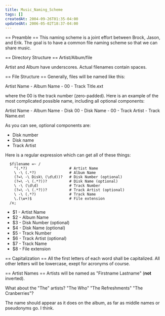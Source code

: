 ```yaml
---
title: Music_Naming_Scheme
tags: []
createdAt: 2004-09-26T01:35-04:00
updatedAt: 2006-05-02T18:37-04:00
---
```


== Preamble ==
This naming scheme is a joint effort between Brock, Jason, and Erik. The goal is to have a common file naming scheme so that we can share music.

== Directory Structure ==
Artist/Album/file

Artist and Album have underscores. Actual filenames contain spaces.

== File Structure ==
Generally, files will be named like this:

  Artist Name - Album Name - 00 - Track Title.ext

where the 00 is the track number (zero-padded). Here is an example of the most complicated possible name, including all optional components:

  Artist Name - Album Name - Disk 00 - Disk Name - 00 - Track Artist - Track Name.ext

As you can see, optional components are:
* Disk number
* Disk name
* Track Artist

Here is a regular expression which can get all of these things:

```
  $filename =~ /
    ^(.*?)                   # Artist Name
    \ -\ (.*?)               # Album Name
    (?=\ -\ Disk\ (\d\d))?   # Disk Number (optional)
    (?=\ -\ (.*?))?          # Disk Name (optional)
    \ -\ (\d\d)              # Track Number
    (?=\ -\ (.*?))?          # Track Artist (optional)
    \ -\ (.*?)               # Track Name
    \.(\w+)$                 # File extension
  /x;
```

* $1 - Artist Name
* $2 - Album Name
* $3 - Disk Number (optional)
* $4 - Disk Name (optional)
* $5 - Track Number
* $6 - Track Artist (optional)
* $7 - Track Name
* $8 - File extension

== Capitalization ==
All the first letters of each word shall be capitalized. All other letters will be lowercase, exept for acronyms of course.

== Artist Names ==
Artists will be named as "Firstname Lastname" (<b>not</b> inverted).

What about the "The" artists? "The Who" "The Refreshments" "The Cranberries"?

The name should appear as it does on the album, as far as middle names or pseudonyms go. I think.

